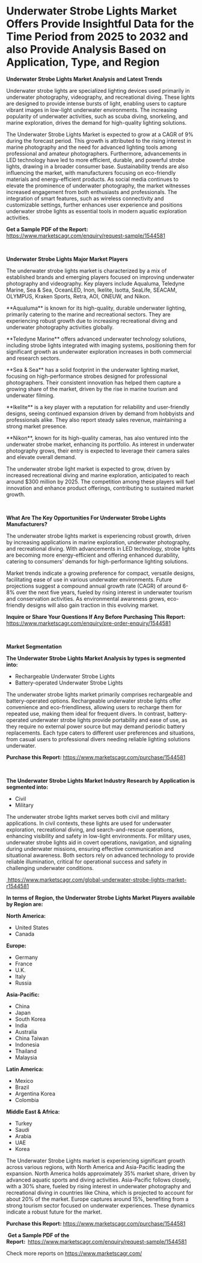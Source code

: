 <p><h1>Underwater Strobe Lights Market Offers Provide Insightful Data for the Time Period from 2025 to 2032 and also Provide Analysis Based on Application, Type, and Region</h1></p><p><strong>Underwater Strobe Lights Market Analysis and Latest Trends</strong></p>
<p><p>Underwater strobe lights are specialized lighting devices used primarily in underwater photography, videography, and recreational diving. These lights are designed to provide intense bursts of light, enabling users to capture vibrant images in low-light underwater environments. The increasing popularity of underwater activities, such as scuba diving, snorkeling, and marine exploration, drives the demand for high-quality lighting solutions.</p><p>The Underwater Strobe Lights Market is expected to grow at a CAGR of 9% during the forecast period. This growth is attributed to the rising interest in marine photography and the need for advanced lighting tools among professional and amateur photographers. Furthermore, advancements in LED technology have led to more efficient, durable, and powerful strobe lights, drawing in a broader consumer base. Sustainability trends are also influencing the market, with manufacturers focusing on eco-friendly materials and energy-efficient products. As social media continues to elevate the prominence of underwater photography, the market witnesses increased engagement from both enthusiasts and professionals. The integration of smart features, such as wireless connectivity and customizable settings, further enhances user experience and positions underwater strobe lights as essential tools in modern aquatic exploration activities.</p></p>
<p><strong>Get a Sample PDF of the Report:&nbsp;</strong> <a href="https://www.marketscagr.com/enquiry/request-sample/1544581?utm_campaign=1950&utm_medium=2&utm_source=Github&utm_content=ia&utm_term=08042025&utm_id=underwater-strobe-lights">https://www.marketscagr.com/enquiry/request-sample/1544581</a></p>
<p>&nbsp;</p>
<p><strong>Underwater Strobe Lights Major Market Players</strong></p>
<p><p>The underwater strobe lights market is characterized by a mix of established brands and emerging players focused on improving underwater photography and videography. Key players include Aqualuma, Teledyne Marine, Sea & Sea, OceanLED, Inon, Ikelite, Isotta, SeaLife, SEACAM, OLYMPUS, Kraken Sports, Retra, AOI, ONEUW, and Nikon.</p><p>**Aqualuma** is known for its high-quality, durable underwater lighting, primarily catering to the marine and recreational sectors. They are experiencing robust growth due to increasing recreational diving and underwater photography activities globally.</p><p>**Teledyne Marine** offers advanced underwater technology solutions, including strobe lights integrated with imaging systems, positioning them for significant growth as underwater exploration increases in both commercial and research sectors.</p><p>**Sea & Sea** has a solid footprint in the underwater lighting market, focusing on high-performance strobes designed for professional photographers. Their consistent innovation has helped them capture a growing share of the market, driven by the rise in marine tourism and underwater filming.</p><p>**Ikelite** is a key player with a reputation for reliability and user-friendly designs, seeing continued expansion driven by demand from hobbyists and professionals alike. They also report steady sales revenue, maintaining a strong market presence.</p><p>**Nikon**, known for its high-quality cameras, has also ventured into the underwater strobe market, enhancing its portfolio. As interest in underwater photography grows, their entry is expected to leverage their camera sales and elevate overall demand.</p><p>The underwater strobe light market is expected to grow, driven by increased recreational diving and marine exploration, anticipated to reach around $300 million by 2025. The competition among these players will fuel innovation and enhance product offerings, contributing to sustained market growth.</p></p>
<p>&nbsp;</p>
<p><strong>What Are The Key Opportunities For Underwater Strobe Lights Manufacturers?</strong></p>
<p><p>The underwater strobe lights market is experiencing robust growth, driven by increasing applications in marine exploration, underwater photography, and recreational diving. With advancements in LED technology, strobe lights are becoming more energy-efficient and offering enhanced durability, catering to consumers' demands for high-performance lighting solutions. </p><p>Market trends indicate a growing preference for compact, versatile designs, facilitating ease of use in various underwater environments. Future projections suggest a compound annual growth rate (CAGR) of around 6-8% over the next five years, fueled by rising interest in underwater tourism and conservation activities. As environmental awareness grows, eco-friendly designs will also gain traction in this evolving market.</p></p>
<p><strong>Inquire or Share Your Questions If Any Before Purchasing This Report:</strong> <a href="https://www.marketscagr.com/enquiry/pre-order-enquiry/1544581?utm_campaign=1950&utm_medium=2&utm_source=Github&utm_content=ia&utm_term=08042025&utm_id=underwater-strobe-lights">https://www.marketscagr.com/enquiry/pre-order-enquiry/1544581</a></p>
<p>&nbsp;</p>
<p><strong>Market Segmentation</strong></p>
<p><strong>The Underwater Strobe Lights Market Analysis by types is segmented into:</strong></p>
<p><ul><li>Rechargeable Underwater Strobe Lights</li><li>Battery-operated Underwater Strobe Lights</li></ul></p>
<p><p>The underwater strobe lights market primarily comprises rechargeable and battery-operated options. Rechargeable underwater strobe lights offer convenience and eco-friendliness, allowing users to recharge them for repeated use, making them ideal for frequent divers. In contrast, battery-operated underwater strobe lights provide portability and ease of use, as they require no external power source but may demand periodic battery replacements. Each type caters to different user preferences and situations, from casual users to professional divers needing reliable lighting solutions underwater.</p></p>
<p><strong>Purchase this Report:&nbsp;</strong><a href="https://www.marketscagr.com/purchase/1544581?utm_campaign=1950&utm_medium=2&utm_source=Github&utm_content=ia&utm_term=08042025&utm_id=underwater-strobe-lights">https://www.marketscagr.com/purchase/1544581</a></p>
<p>&nbsp;</p>
<p><strong>The Underwater Strobe Lights Market Industry Research by Application is segmented into:</strong></p>
<p><ul><li>Civil</li><li>Military</li></ul></p>
<p><p>The underwater strobe lights market serves both civil and military applications. In civil contexts, these lights are used for underwater exploration, recreational diving, and search-and-rescue operations, enhancing visibility and safety in low-light environments. For military uses, underwater strobe lights aid in covert operations, navigation, and signaling during underwater missions, ensuring effective communication and situational awareness. Both sectors rely on advanced technology to provide reliable illumination, critical for operational success and safety in challenging underwater conditions.</p></p>
<p><a href="https://www.marketscagr.com/global-underwater-strobe-lights-market-r1544581?utm_campaign=1950&utm_medium=2&utm_source=Github&utm_content=ia&utm_term=08042025&utm_id=underwater-strobe-lights">&nbsp;https://www.marketscagr.com/global-underwater-strobe-lights-market-r1544581</a></p>
<p><strong>In terms of Region, the Underwater Strobe Lights Market Players available by Region are:</strong></p>
<p>
    <p> <strong> North America: </strong>
        <ul>
            <li>United States</li>
            <li>Canada</li>
        </ul>
        </p> 
    <p> <strong> Europe: </strong>
        <ul>
            <li>Germany</li>
            <li>France</li>
            <li>U.K.</li>
            <li>Italy</li>
            <li>Russia</li>
        </ul>
        </p> 
    <p> <strong> Asia-Pacific: </strong>
        <ul>
            <li>China</li>
            <li>Japan</li>
            <li>South Korea</li>
            <li>India</li>
            <li>Australia</li>
            <li>China Taiwan</li>
            <li>Indonesia</li>
            <li>Thailand</li>
            <li>Malaysia</li>
        </ul>
        </p> 
    <p> <strong> Latin America: </strong>
        <ul>
            <li>Mexico</li>
            <li>Brazil</li>
            <li>Argentina Korea</li>
            <li>Colombia</li>
        </ul>
        </p> 
    <p> <strong> Middle East & Africa: </strong>
        <ul>
            <li>Turkey</li>
            <li>Saudi</li>
            <li>Arabia</li>
            <li>UAE</li>
            <li>Korea</li>
        </ul>
    </p>
    </p>
<p><p>The Underwater Strobe Lights market is experiencing significant growth across various regions, with North America and Asia-Pacific leading the expansion. North America holds approximately 35% market share, driven by advanced aquatic sports and diving activities. Asia-Pacific follows closely, with a 30% share, fueled by rising interest in underwater photography and recreational diving in countries like China, which is projected to account for about 20% of the market. Europe captures around 15%, benefiting from a strong tourism sector focused on underwater experiences. These dynamics indicate a robust future for the market.</p></p>
<p><strong>Purchase this Report: </strong><a href="https://www.marketscagr.com/purchase/1544581?utm_campaign=1950&utm_medium=2&utm_source=Github&utm_content=ia&utm_term=08042025&utm_id=underwater-strobe-lights">https://www.marketscagr.com/purchase/1544581</a></p>
<p>&nbsp;<strong>Get a Sample PDF of the Report:&nbsp;&nbsp;</strong><a href="https://www.marketscagr.com/enquiry/request-sample/1544581?utm_campaign=1950&utm_medium=2&utm_source=Github&utm_content=ia&utm_term=08042025&utm_id=underwater-strobe-lights">https://www.marketscagr.com/enquiry/request-sample/1544581</a></p>
<p><strong></strong></p>
<p>Check more reports on <a href="https://www.marketscagr.com/?utm_campaign=1950&utm_medium=2&utm_source=Github&utm_content=ia&utm_term=08042025&utm_id=underwater-strobe-lights">https://www.marketscagr.com/</a></p>